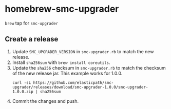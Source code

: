 # homebrew-smc-upgrader
`brew` tap for `smc-upgrader`

## Create a release

1. Update `SMC_UPGRADER_VERSION` in `smc-upgrader.rb` to match the new release.
1. Install `sha256sum` with `brew install coreutils`.
1. Update the `sha256` checksum in `smc-upgrader.rb` to match the checksum of the new release jar.
   This example works for 1.0.0.
   ```
   curl -sL https://github.com/elasticpath/smc-upgrader/releases/download/smc-upgrader-1.0.0/smc-upgrader-1.0.0.zip | sha256sum
   ```
1. Commit the changes and push.
